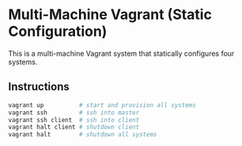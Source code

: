 # **Multi-Machine Vagrant (Static Configuration)**

This is a multi-machine Vagrant system that statically configures four systems.

## **Instructions**

```bash
vagrant up          # start and provision all systems
vagrant ssh         # ssh into master
vagrant ssh client  # ssh into client
vagrant halt client # shutdown client
vagrant halt        # shutdown all systems
```
